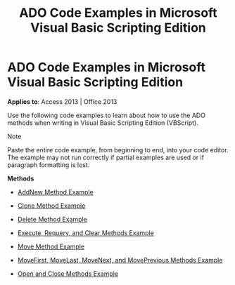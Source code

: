 ﻿---
title: ADO Code Examples in Microsoft Visual Basic Scripting Edition
TOCTitle: ADO Code Examples in Microsoft Visual Basic Scripting Edition
ms:assetid: 841a7005-9f04-ecbf-fd8f-d924b7cbfce0
ms:mtpsurl: https://msdn.microsoft.com/library/JJ249575(v=office.15)
ms:contentKeyID: 48546024
ms.date: 09/18/2015
mtps_version: v=office.15
---

# ADO Code Examples in Microsoft Visual Basic Scripting Edition


**Applies to**: Access 2013 | Office 2013

Use the following code examples to learn about how to use the ADO methods when writing in Visual Basic Scripting Edition (VBScript).


> [!NOTE]
> <P>Paste the entire code example, from beginning to end, into your code editor. The example may not run correctly if partial examples are used or if paragraph formatting is lost.</P>



**Methods**

  - [AddNew Method Example](addnew-method-example-vbscript.md)

  - [Clone Method Example](clone-method-example-vbscript.md)

  - [Delete Method Example](delete-method-example-vbscript.md)

  - [Execute, Requery, and Clear Methods Example](execute-requery-and-clear-methods-example-vbscript.md)

  - [Move Method Example](move-method-example-vbscript.md)

  - [MoveFirst, MoveLast, MoveNext, and MovePrevious Methods Example](movefirst-movelast-movenext-and-moveprevious-methods-example-vbscript.md)

  - [Open and Close Methods Example](open-and-close-methods-example-vbscript.md)

